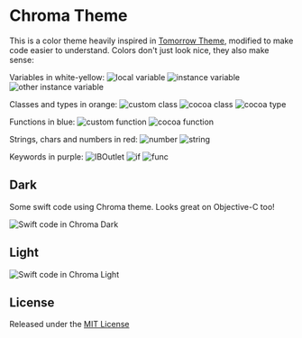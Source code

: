 # Chroma Theme

This is a color theme heavily inspired in [Tomorrow Theme](https://github.com/chriskempson/tomorrow-theme), modified to make code easier to understand. Colors don't just look nice, they also make sense:

Variables in white-yellow: ![local variable](https://github.com/danielb5/chroma-theme/raw/master/images/local.png) ![instance variable](https://github.com/danielb5/chroma-theme/raw/master/images/custom_instance.png) ![other instance variable](https://github.com/danielb5/chroma-theme/raw/master/images/instance.png)

Classes and types in orange: ![custom class](https://github.com/danielb5/chroma-theme/raw/master/images/class.png) ![cocoa class](https://github.com/danielb5/chroma-theme/raw/master/images/uicolor.png) ![cocoa type](https://github.com/danielb5/chroma-theme/raw/master/images/int.png)

Functions in blue: ![custom function](https://github.com/danielb5/chroma-theme/raw/master/images/custom_method.png) ![cocoa function](https://github.com/danielb5/chroma-theme/raw/master/images/method.png)

Strings, chars and numbers in red: ![number](https://github.com/danielb5/chroma-theme/raw/master/images/42.png) ![string](https://github.com/danielb5/chroma-theme/raw/master/images/string.png)

Keywords in purple: ![IBOutlet](https://github.com/danielb5/chroma-theme/raw/master/images/iboutlet.png) ![if](https://github.com/danielb5/chroma-theme/raw/master/images/if.png) ![func](https://github.com/danielb5/chroma-theme/raw/master/images/func.png)

## Dark
Some swift code using Chroma theme. Looks great on Objective-C too!

![Swift code in Chroma Dark](https://github.com/danielb5/chroma-theme/raw/master/images/code.png)

## Light

![Swift code in Chroma Light](https://github.com/danielb5/chroma-theme/raw/master/images/light.png)

## License
Released under the [MIT License](https://github.com/danielb5/chroma-theme/raw/master/LICENSE.md)